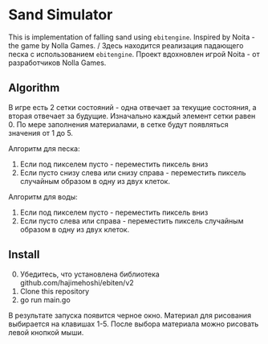 # Sand Simulator

This is implementation of falling sand using `ebitengine`. Inspired by Noita - the game by Nolla Games. / Здесь находится реализация падающего песка с использованием `ebitengine`. Проект вдохновлен игрой Noita - от разработчиков Nolla Games.

## Algorithm

В игре есть 2 сетки состояний - одна отвечает за текущие состояния, а вторая отвечает за будущие.
Изначально каждый элемент сетки равен 0. По мере заполнения материалами, в сетке будут появляться значения от 1 до 5.

Алгоритм для песка:
1. Если под пикселем пусто - переместить пиксель вниз
2. Если пусто снизу слева или снизу справа - переместить пиксель случайным образом в одну из двух клеток.

Алгоритм для воды:
1. Если под пикселем пусто - переместить пиксель вниз
2. Если пусто слева или справа - переместить пиксель случайным образом в одну из двух клеток.

## Install

0. Убедитесь, что установлена библиотека github.com/hajimehoshi/ebiten/v2
1. Clone this repository
2. go run main.go

В результате запуска появится черное окно. Материал для рисования выбирается на клавишах 1-5. После выбора материала можно рисовать левой кнопкой мыши.
